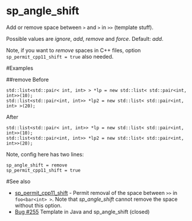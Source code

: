 # sp_angle_shift

Add or remove space between `>` and `>` in `>>` (template stuff).

Possible values are _ignore_, _add_, _remove_ and _force_. Default: _add_.

Note, if you want to _remove_ spaces in C++ files, option `sp_permit_cpp11_shift = true` also needed.

#Examples

##remove
Before
```
std::list<std::pair< int, int> > *lp = new std::list< std::pair<int, int>>(10);
std::list<std::pair<int, int>> *lp2 = new std::list< std::pair<int, int> >(20);
```

After
```
std::list<std::pair< int, int>> *lp = new std::list< std::pair<int, int>>(10);
std::list<std::pair<int, int>> *lp2 = new std::list< std::pair<int, int>>(20);
```

Note, config here has two lines:
```
sp_angle_shift = remove
sp_permit_cpp11_shift = true
```

#See also

* [sp_permit_cpp11_shift](sp_permit_cpp11_shift.md) - Permit removal of the space between `>>` in `foo<bar<int> >`. Note that _sp_angle_shift_ cannot remove the space without this option.
* [Bug #255](https://github.com/uncrustify/uncrustify/issues/255) Template in Java and sp_angle_shift (closed)
